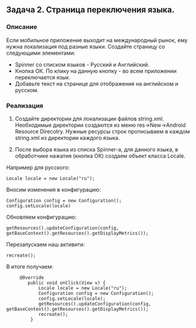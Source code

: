 ## Задача 2.  Страница переключения языка.
### Описание

Если мобильное приложение выходит на международный рынок, ему нужна локализация под разные языки.
Создайте страницу со следующими элементами:
* Spinner со списком языков - Русский и Английский.
* Кнопка ОК. По клику на данную кнопку - во всем приложении переключается язык.
* Добавьте текст на странице для отображения на английском и русском.

### Реализация

1. Создайте директории для локализации файлов string.xml. Необходимые директории создаются из меню res->New->Android Resource Direcotry.
Нужные ресурсы строк прописываем в каждом string.xml из директории каждого языка.

2. После выбора языка из списка Spinner-а, для данного языка, в обработчике нажатия (кнопка ОК) создаем объект класса Locale.

Например для русского:

```
Locale locale = new Locale("ru");
```

Вносим изменения в конфигурацию:

```
Configuration config = new Configuration();
config.setLocale(locale)
```		

Обновляем конфигурацию:

```
getResources().updateConfiguration(config, getBaseContext().getResources().getDisplayMetrics());
```
			
Перезапускаем наш активити:

```
recreate();
```

В итоге получаем:

         @Override
            public void onClick(View v) {
                Locale locale = new Locale("ru");
                Configuration config = new Configuration();
                config.setLocale(locale);
                getResources().updateConfiguration(config, getBaseContext().getResources().getDisplayMetrics());
                recreate();
             }

